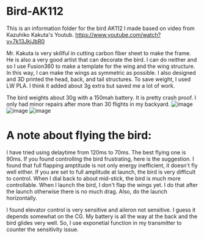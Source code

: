 # Bird-AK112
This is an information folder for the bird AK112 I made based on video from Kazuhiko Kakuta's Youtub. 
https://www.youtube.com/watch?v=7k13JkjJbR0
  
  Mr. Kakuta is very skillful in cutting carbon fiber sheet to make the frame. He is also a very good artist that can decorate the bird. I can do neither and so I use Fusion360 to make a template for the wing and the wing structure. In this way, I can make the wings as symmetric as possible.
I also designed and 3D printed the head, back, and tail structures. To save weight, I used LW PLA. I think it added about 3g extra but saved me a lot of work.
  
  The bird weights about 30g with a 150mah battery. It is pretty crash proof. I only had minor repairs after more than 30 flights in my backyard.
![image](https://user-images.githubusercontent.com/67074873/218229234-b42b2acb-0d1f-4919-a619-0129a36e3dc2.png)
![image](https://user-images.githubusercontent.com/67074873/218269231-d32f90b9-ae54-4584-a401-2bf7c9bfd617.png)
![image](https://user-images.githubusercontent.com/67074873/218269265-bc07da6c-8d07-4b9e-b7d4-1eae7bc4cb9c.png)
  
  # A note about flying the bird:
  I have tried using delaytime from 120ms to 70ms. The best flying one is 90ms. If you found controlling the bird frustrating, here is the suggestion. I found that full flapping amptitude is not only energy inefficient, it doesn't fly well either. If you are set to full amplitude at launch, the bird is very difficult to control. When I dial back to about mid-stick, the bird is much more controllable. When I launch the bird, I don't flap the wings yet. I do that after the launch otherwise there is no much drag. Also, do the launch horizontally.
    
I found elevator control is very sensitive and aileron not sensitive. I guess it depends somewhat on the CG. My battery is all the way at the back and the bird glides very well. So, I use exponetial function in my transmitter to counter the sensitivity issue. 
